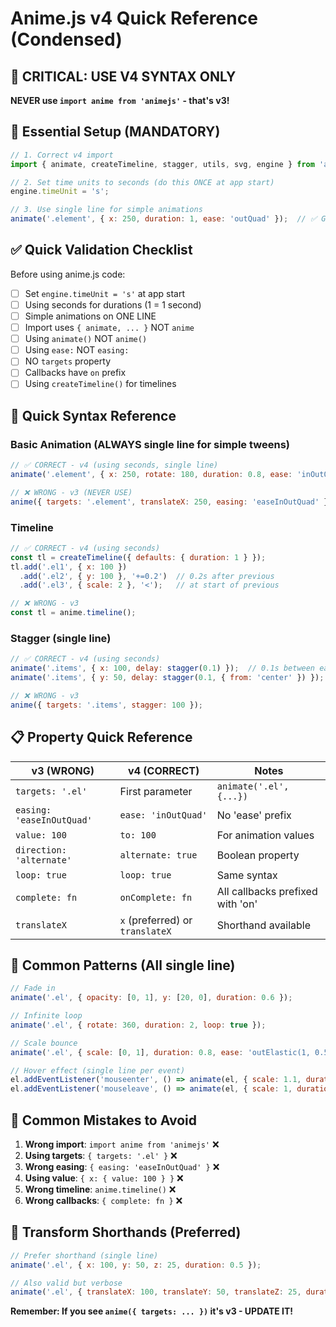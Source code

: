 # Anime.js v4 Quick Reference (Condensed)

## 🚨 CRITICAL: USE V4 SYNTAX ONLY

**NEVER use `import anime from 'animejs'` - that's v3!**

## 🚀 Essential Setup (MANDATORY)

```javascript
// 1. Correct v4 import
import { animate, createTimeline, stagger, utils, svg, engine } from 'animejs';

// 2. Set time units to seconds (do this ONCE at app start)
engine.timeUnit = 's';

// 3. Use single line for simple animations
animate('.element', { x: 250, duration: 1, ease: 'outQuad' });  // ✅ GOOD
```

## ✅ Quick Validation Checklist

Before using anime.js code:
- [ ] Set `engine.timeUnit = 's'` at app start
- [ ] Using seconds for durations (1 = 1 second)
- [ ] Simple animations on ONE LINE
- [ ] Import uses `{ animate, ... }` NOT `anime`
- [ ] Using `animate()` NOT `anime()`
- [ ] Using `ease:` NOT `easing:`
- [ ] NO `targets` property
- [ ] Callbacks have `on` prefix
- [ ] Using `createTimeline()` for timelines

## 🎯 Quick Syntax Reference

### Basic Animation (ALWAYS single line for simple tweens)
```javascript
// ✅ CORRECT - v4 (using seconds, single line)
animate('.element', { x: 250, rotate: 180, duration: 0.8, ease: 'inOutQuad' });

// ❌ WRONG - v3 (NEVER USE)
anime({ targets: '.element', translateX: 250, easing: 'easeInOutQuad' });
```

### Timeline
```javascript
// ✅ CORRECT - v4 (using seconds)
const tl = createTimeline({ defaults: { duration: 1 } });
tl.add('.el1', { x: 100 })
  .add('.el2', { y: 100 }, '+=0.2')  // 0.2s after previous
  .add('.el3', { scale: 2 }, '<');   // at start of previous

// ❌ WRONG - v3
const tl = anime.timeline();
```

### Stagger (single line)
```javascript
// ✅ CORRECT - v4 (using seconds)
animate('.items', { x: 100, delay: stagger(0.1) });  // 0.1s between each
animate('.items', { y: 50, delay: stagger(0.1, { from: 'center' }) });

// ❌ WRONG - v3
anime({ targets: '.items', stagger: 100 });
```

## 📋 Property Quick Reference

| v3 (WRONG) | v4 (CORRECT) | Notes |
|------------|--------------|-------|
| `targets: '.el'` | First parameter | `animate('.el', {...})` |
| `easing: 'easeInOutQuad'` | `ease: 'inOutQuad'` | No 'ease' prefix |
| `value: 100` | `to: 100` | For animation values |
| `direction: 'alternate'` | `alternate: true` | Boolean property |
| `loop: true` | `loop: true` | Same syntax |
| `complete: fn` | `onComplete: fn` | All callbacks prefixed with 'on' |
| `translateX` | `x` (preferred) or `translateX` | Shorthand available |

## 🎨 Common Patterns (All single line)

```javascript
// Fade in
animate('.el', { opacity: [0, 1], y: [20, 0], duration: 0.6 });

// Infinite loop
animate('.el', { rotate: 360, duration: 2, loop: true });

// Scale bounce
animate('.el', { scale: [0, 1], duration: 0.8, ease: 'outElastic(1, 0.5)' });

// Hover effect (single line per event)
el.addEventListener('mouseenter', () => animate(el, { scale: 1.1, duration: 0.3 }));
el.addEventListener('mouseleave', () => animate(el, { scale: 1, duration: 0.3 }));
```

## 🔴 Common Mistakes to Avoid

1. **Wrong import**: `import anime from 'animejs'` ❌
2. **Using targets**: `{ targets: '.el' }` ❌
3. **Wrong easing**: `{ easing: 'easeInOutQuad' }` ❌
4. **Using value**: `{ x: { value: 100 } }` ❌
5. **Wrong timeline**: `anime.timeline()` ❌
6. **Wrong callbacks**: `{ complete: fn }` ❌

## 🔄 Transform Shorthands (Preferred)
```javascript
// Prefer shorthand (single line)
animate('.el', { x: 100, y: 50, z: 25, duration: 0.5 });

// Also valid but verbose
animate('.el', { translateX: 100, translateY: 50, translateZ: 25, duration: 0.5 });
```

**Remember: If you see `anime({ targets: ... })` it's v3 - UPDATE IT!**